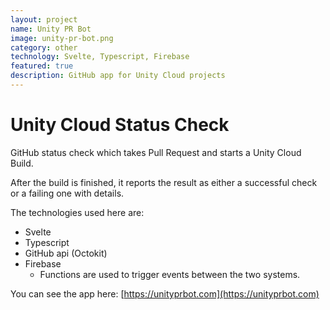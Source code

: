 ```yaml
---
layout: project
name: Unity PR Bot
image: unity-pr-bot.png
category: other
technology: Svelte, Typescript, Firebase
featured: true
description: GitHub app for Unity Cloud projects
---
```

# Unity Cloud Status Check

GitHub status check which takes Pull Request and starts a Unity Cloud Build.

After the build is finished, it reports the result as either a successful check or a failing one with details.

The technologies used here are:
- Svelte
- Typescript
- GitHub api (Octokit)
- Firebase
    - Functions are used to trigger events between the two systems.

You can see the app here: [https://unityprbot.com](https://unityprbot.com)
